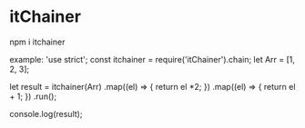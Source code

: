 # itChainer

npm i itchainer

example:
'use strict';
const itchainer = require('itChainer').chain;
let Arr = [1, 2, 3];

let result = itchainer(Arr)
    .map((el) => {
        return el *2;
    })
    .map((el) => {
        return el + 1;
    })
    .run();


console.log(result);